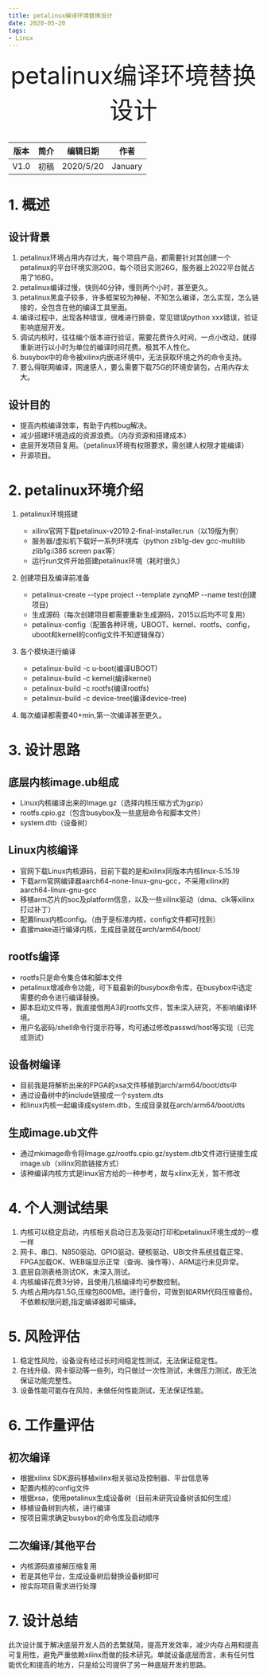 ```yaml
---
title: petalinux编译环境替换设计
date: 2020-05-20
tags:
- Linux
---
```

<div align="center">
<font size=7 > petalinux编译环境替换设计

</font>
</div>
&nbsp;
&nbsp;
&nbsp;
&nbsp;
&nbsp;
&nbsp;

<div align="center">

|版本|简介|编辑日期|作者|
|---|----|----|----|
|V1.0|初稿|2020/5/20|January|


</div>


#  1. 概述 

## 设计背景

1. petalinux环境占用内存过大，每个项目产品，都需要针对其创建一个petalinux的平台环境实测20G，每个项目实测26G，服务器上2022平台就占用了168G。
2. petalinux编译过慢，快则40分钟，慢则两个小时，甚至更久。
3. petalinux黑盒子较多，许多框架较为神秘，不知怎么编译，怎么实现，怎么链接的，全包含在他的编译工具里面。
4. 编译过程中，出现各种错误，很难进行排查，常见错误python xxx错误，验证影响底层开发。
5. 调试内核时，往往编个版本进行验证，需要花费许久时间，一点小改动，就得重新进行以小时为单位的编译时间花费。极其不人性化。
6. busybox中的命令被xilinx内嵌进环境中，无法获取环境之外的命令支持。
7. 要么得联网编译，网速感人，要么需要下载75G的环境安装包，占用内存太大。

## 设计目的

- 提高内核编译效率，有助于内核bug解决。
- 减少搭建环境造成的资源浪费。（内存资源和搭建成本）
- 底层开发项目复用。（petalinux环境有权限要求，需创建人权限才能编译）
- 开源项目。

# 2. petalinux环境介绍

1. petalinux环境搭建
    - xilinx官网下载petalinux-v2019.2-final-installer.run（以19版为例）
    - 服务器/虚拟机下载好一系列环境库（python zlib1g-dev gcc-multilib zlib1g:i386 screen pax等）
    - 运行run文件开始搭建petalinux环境（耗时很久）

2. 创建项目及编译前准备
    - petalinux-create --type project --template zynqMP --name test(创建项目)
    - 生成源码（每次创建项目都需要重新生成源码，2015以后均不可复用）
    - petalinux-config（配置各种环境，UBOOT、kernel、rootfs、config，uboot和kernel的config文件不知逻辑保存）

3. 各个模块进行编译
    - petalinux-build -c u-boot(编译UBOOT)
    - petalinux-build -c kernel(编译kernel)
    - petalinux-build -c rootfs(编译rootfs)
    - petalinux-build -c device-tree(编译device-tree)

4. 每次编译都需要40+min,第一次编译甚至更久。

# 3. 设计思路

## 底层内核image.ub组成

- Linux内核编译出来的Image.gz（选择内核压缩方式为gzip）
- rootfs.cpio.gz（包含busybox及一些底层命令和脚本文件）
- system.dtb（设备树）

## Linux内核编译

- 官网下载Linux内核源码，目前下载的是和xilinx同版本内核linux-5.15.19
- 下载arm官网编译器aarch64-none-linux-gnu-gcc，不采用xilinx的aarch64-linux-gnu-gcc
- 移植arm芯片的soc及platform信息，以及一些xilinx驱动（dma、clk等xilinx打过补丁）
- 配置linux内核config。（由于是标准内核，config文件都可找到）
- 直接make进行编译内核，生成目录就在arch/arm64/boot/

## rootfs编译

- rootfs只是命令集合体和脚本文件
- petalinux增减命令功能，可下载最新的busybox命令库，在busybox中选定需要的命令进行编译替换。
- 脚本启动文件等，我直接借用A3的rootfs文件，暂未深入研究，不影响编译环境。
- 用户名密码/shell命令行提示符等，均可通过修改passwd/host等实现（已完成测试）

## 设备树编译

- 目前我是将解析出来的FPGA的xsa文件移植到arch/arm64/boot/dts中
- 通过设备树中的include链接成一个system.dts
- 和linux内核一起编译成system.dtb，生成目录就在arch/arm64/boot/dts

## 生成image.ub文件

- 通过mkimage命令将Image.gz/rootfs.cpio.gz/system.dtb文件进行链接生成image.ub（xilinx同款链接方式）
- 该种编译内核方式是linux官方给的一种参考，故与xilinx无关，暂不修改

# 4. 个人测试结果

1. 内核可以稳定启动，内核相关启动日志及驱动打印和petalinux环境生成的一模一样
2. 网卡、串口、N850驱动、GPIO驱动、硬核驱动、UBI文件系统挂载正常、FPGA加载OK、WEB端显示正常（查询、操作等）、ARM运行未见异常。
3. 底层自测表格测试OK，未深入测试。
4. 内核编译花费3分钟，且使用几核编译均可参数控制。
5. 内核占用内存1.5G,压缩包800MB。进行备份，可做到如ARM代码压缩备份。不依赖权限问题,指定编译器即可编译。

# 5. 风险评估

1. 稳定性风险，设备没有经过长时间稳定性测试，无法保证稳定性。
2. 在线升级、网卡驱动等一些列，均只做过一次性测试，未做压力测试，故无法保证功能完整性。
3. 设备性能可能存在风险，未做任何性能测试，无法保证性能。

# 6. 工作量评估

## 初次编译

- 根据xilinx SDK源码移植xilinx相关驱动及控制器、平台信息等
- 配置内核的config文件
- 根据xsa，使用petalinux生成设备树（目前未研究设备树该如何生成）
- 移植设备树到内核，进行编译
- 按项目需求确定busybox的命令库及启动顺序

## 二次编译/其他平台

- 内核源码直接解压缩复用
- 若是其他平台，生成设备树后替换设备树即可
- 按实际项目需求进行处理

# 7. 设计总结

此次设计属于解决底层开发人员的去繁就简，提高开发效率，减少内存占用和提高可复用性，避免严重依赖xilinx而做的技术研究。单就设备底层而言，未有任何性能优化和提高的地方，只是给公司提供了另一种底层开发的思路。


